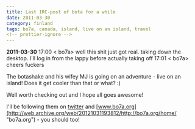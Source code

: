 ```yaml
---
title: Last IRC-post of bota for a while
date: 2011-03-30
category: finland
tags: bo7a, canada, island, live on an island, travel
<!-- prettier-ignore -->
---
```


**2011-03-30** 17:00 < bo7a> well this shit just got real. taking down the desktop. I'll log in from the lappy before actually taking off 17:01 < bo7a> cheers fuckers

The botashake and his wifey MJ is going on an adventure - live on an island! Does it get cooler than that or what? :)

Well worth checking out and I hope all goes awesome!

I'll be following them on [twitter](http://twitter.com/Bo7a "bo7a twitter") and [www.bo7a.org](http://web.archive.org/web/20121031193812/http://bo7a.org/home/ "bo7a.org") - you should too!
